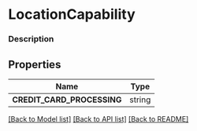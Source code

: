 # LocationCapability


### Description



## Properties
Name | Type
------------ | -------------
**CREDIT_CARD_PROCESSING** | string

[[Back to Model list]](../README.md#documentation-for-models) [[Back to API list]](../README.md#documentation-for-api-endpoints) [[Back to README]](../README.md)


